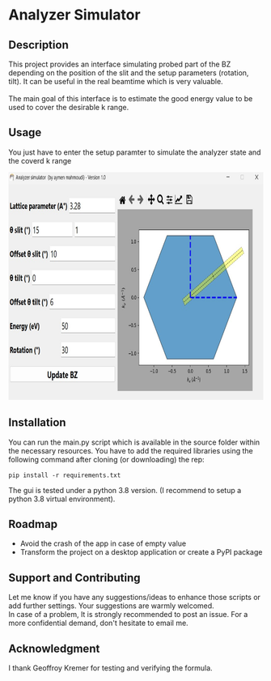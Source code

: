 # Analyzer Simulator


## Description
This project provides an interface simulating probed part of the BZ depending on the position of the slit and the setup parameters (rotation, tilt). It can be useful in the real beamtime which is very valuable. 
<br>  
The main goal of this interface is to estimate the good energy value to be used to cover the desirable k range.

## Usage
You just have to enter the setup paramter to simulate the analyzer state and the coverd k range

<img src="screenshot_app.png"
     alt="gui" width="600" height="450"
      style="float: center"/>


## Installation
You can run the main.py script which is available in the source folder within the necessary resources. You have to add the required libraries using the following command after cloning (or downloading) the rep:
```console
pip install -r requirements.txt
```
The gui is tested under a python 3.8 version. (I recommend to setup a python 3.8 virtual environment).

## Roadmap
 <ul>
  <li>Avoid the crash of the app in case of empty value</li>
  <li>Transform the project on a desktop application or create a PyPI package</li>
</ul> 

## Support and Contributing
Let me know if you have any suggestions/ideas to enhance those scripts or add further settings. Your suggestions are warmly welcomed.
<br>
In case of a problem, It is strongly recommended to post an issue. For a more confidential demand, don't hesitate to email me.

## Acknowledgment
I thank Geoffroy Kremer for testing and verifying the formula.  




